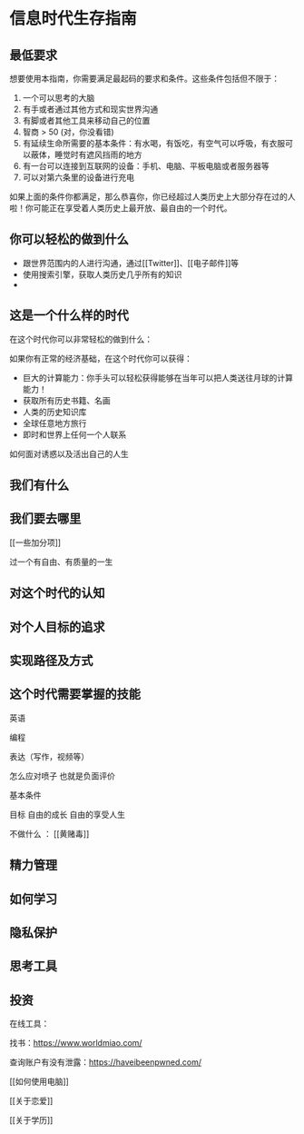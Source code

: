 # 信息时代生存指南

## 最低要求

想要使用本指南，你需要满足最起码的要求和条件。这些条件包括但不限于：

1. 一个可以思考的大脑
2. 有手或者通过其他方式和现实世界沟通
3. 有脚或者其他工具来移动自己的位置
4. 智商 > 50 (对，你没看错)
5. 有延续生命所需要的基本条件：有水喝，有饭吃，有空气可以呼吸，有衣服可以蔽体，睡觉时有遮风挡雨的地方
6. 有一台可以连接到互联网的设备：手机、电脑、平板电脑或者服务器等
7. 可以对第六条里的设备进行充电

如果上面的条件你都满足，那么恭喜你，你已经超过人类历史上大部分存在过的人啦！你可能正在享受着人类历史上最开放、最自由的一个时代。


## 你可以轻松的做到什么

- 跟世界范围内的人进行沟通，通过[[Twitter]]、[[电子邮件]]等
- 使用搜索引擎，获取人类历史几乎所有的知识
- 






## 这是一个什么样的时代

在这个时代你可以非常轻松的做到什么：














如果你有正常的经济基础，在这个时代你可以获得：

- 巨大的计算能力：你手头可以轻松获得能够在当年可以把人类送往月球的计算能力！
- 获取所有历史书籍、名画
- 人类的历史知识库
- 全球任意地方旅行
- 即时和世界上任何一个人联系


如何面对诱惑以及活出自己的人生



## 我们有什么

## 我们要去哪里

[[一些加分项]]



过一个有自由、有质量的一生


## 对这个时代的认知


## 对个人目标的追求

## 实现路径及方式


## 这个时代需要掌握的技能

英语

编程


表达（写作，视频等）


怎么应对喷子 也就是负面评价




基本条件

目标   自由的成长  自由的享受人生


不做什么 ： [[黄赌毒]]


## 精力管理

## 如何学习

## 隐私保护

## 思考工具

## 投资

在线工具：

找书：https://www.worldmiao.com/

查询账户有没有泄露：https://haveibeenpwned.com/


[[如何使用电脑]]

[[关于恋爱]]

[[关于学历]]
